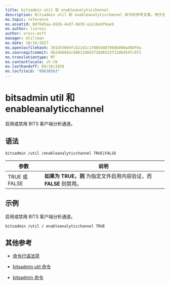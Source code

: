 ```yaml
---
title: bitsadmin util 和 enableanalyticchannel
description: Bitsadmin util 和 enableanalyticchannel 命令的参考文章，用于启用或禁用 BITS 客户端分析通道。
ms.topic: reference
ms.assetid: 0d7645aa-b91b-4ed7-b630-a1e1be6f6ae9
ms.author: lizross
author: eross-msft
manager: mtillman
ms.date: 10/16/2017
ms.openlocfilehash: 391b53694fcb21d1c17085d487908b090ad88f0a
ms.sourcegitcommit: db2d46842c68813d043738d6523f13d8454fc972
ms.translationtype: MT
ms.contentlocale: zh-CN
ms.lasthandoff: 09/10/2020
ms.locfileid: "89630563"
---
```

# <a name="bitsadmin-util-and-enableanalyticchannel"></a>bitsadmin util 和 enableanalyticchannel

启用或禁用 BITS 客户端分析通道。

## <a name="syntax"></a>语法

```
bitsadmin /util /enableanalyticchannel TRUE|FALSE
```

| 参数 | 说明 |
| --------- | ---------- |
| TRUE 或 FALSE | **如果为 TRUE，则** 为指定文件启用内容验证，而 **FALSE** 则禁用。 |

## <a name="examples"></a>示例

启用或禁用 BITS 客户端分析通道。

```
bitsadmin /util / enableanalyticchannel TRUE
```

## <a name="additional-references"></a>其他参考

- [命令行语法项](command-line-syntax-key.md)

- [bitsadmin util 命令](bitsadmin-util.md)

- [bitsadmin 命令](bitsadmin.md)
